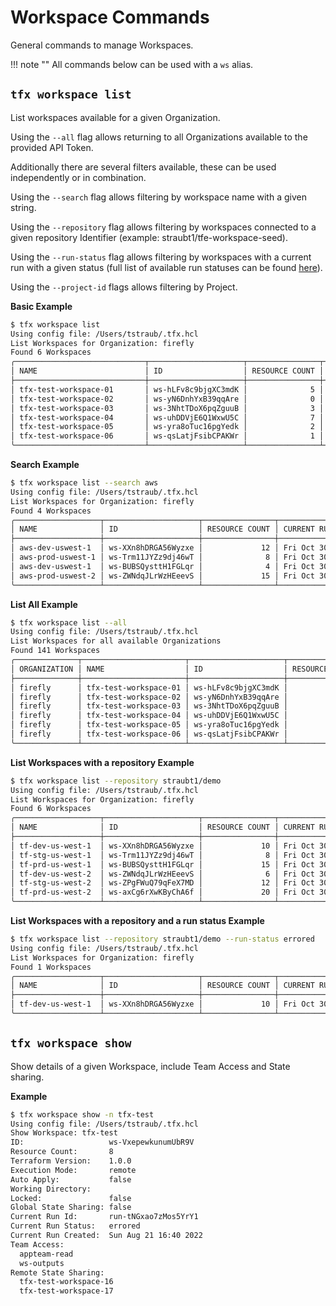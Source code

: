 # Workspace Commands

General commands to manage Workspaces.

!!! note ""
    All commands below can be used with a `ws` alias.

## `tfx workspace list`

List workspaces available for a given Organization.

Using the `--all` flag allows returning to all Organizations available to the provided API Token.

Additionally there are several filters available, these can be used independently or in combination.

Using the `--search` flag allows filtering by workspace name with a given string.

Using the `--repository` flag allows filtering by workspaces connected to a given repository Identifier (example: straubt1/tfe-workspace-seed).

Using the `--run-status` flag allows filtering by workspaces with a current run with a given status (full list of available run statuses can be found [here](https://www.terraform.io/docs/cloud/api/run.html#run-states)).

Using the `--project-id` flags allows filtering by Project.

**Basic Example**

```sh
$ tfx workspace list
Using config file: /Users/tstraub/.tfx.hcl
List Workspaces for Organization: firefly
Found 6 Workspaces
╭─────────────────────────────┬─────────────────────┬────────────────┬───────────────────────┬──────────────────────┬───────────────┬────────╮
│ NAME                        │ ID                  │ RESOURCE COUNT │ CURRENT RUN CREATED   │ STATUS               │ REPOSITORY    │ LOCKED │
├─────────────────────────────┼─────────────────────┼────────────────┼───────────────────────┼──────────────────────┼───────────────┼────────┤
│ tfx-test-workspace-01       │ ws-hLFv8c9bjgXC3mdK │              5 │ Fri Oct 30 13:30 2020 │ planned_and_finished │ tstraub/demo1 │ false  │
│ tfx-test-workspace-02       │ ws-yN6DnhYxB39qqAre │              0 │                       │                      │               │ false  │
│ tfx-test-workspace-03       │ ws-3NhtTDoX6pqZguuB │              3 │                       │                      │               │ false  │
│ tfx-test-workspace-04       │ ws-uhDDVjE6Q1WxwU5C │              7 │                       │                      │               │ false  │
│ tfx-test-workspace-05       │ ws-yra8oTuc16pgYedk │              2 │                       │                      │               │ false  │
│ tfx-test-workspace-06       │ ws-qsLatjFsibCPAKWr │              1 │                       │                      │               │ false  │
╰─────────────────────────────┴─────────────────────┴────────────────┴───────────────────────┴──────────────────────┴───────────────┴────────╯
```

**Search Example**

```sh
$ tfx workspace list --search aws 
Using config file: /Users/tstraub/.tfx.hcl
List Workspaces for Organization: firefly
Found 4 Workspaces
╭───────────────────┬─────────────────────┬────────────────┬───────────────────────┬────────────────┬───────────────┬────────╮
│ NAME              │ ID                  │ RESOURCE COUNT │ CURRENT RUN CREATED   │ STATUS         │ REPOSITORY    │ LOCKED │
├───────────────────┼─────────────────────┼────────────────┼───────────────────────┼────────────────┼───────────────┼────────┤
│ aws-dev-uswest-1  │ ws-XXn8hDRGA56Wyzxe │             12 │ Fri Oct 30 13:39 2022 │ policy_checked │ tstraub/demo1 │ true   │
│ aws-prod-uswest-1 │ ws-Trm11JYZz9dj46wT │              8 │ Fri Oct 30 13:30 2022 │ errored        │ tstraub/demo2 │ true   │
│ aws-dev-uswest-1  │ ws-BUBSQysttH1FGLqr │              4 │ Fri Oct 30 13:34 2022 │ policy_checked │ tstraub/demo1 │ true   │
│ aws-prod-uswest-2 │ ws-ZWNdqJLrWzHEeevS │             15 │ Fri Oct 30 13:22 2022 │ errored        │ tstraub/demo2 │ true   │
╰───────────────────┴─────────────────────┴────────────────┴───────────────────────┴────────────────┴───────────────┴────────╯
```

**List All Example**

```sh
$ tfx workspace list --all    
Using config file: /Users/tstraub/.tfx.hcl
List Workspaces for all available Organizations 
Found 141 Workspaces
╭──────────────┬───────────────────────┬─────────────────────┬────────────────┬───────────────────────┬──────────────────────┬───────────────┬────────╮
│ ORGANIZATION │ NAME                  │ ID                  │ RESOURCE COUNT │ CURRENT RUN CREATED   │ STATUS               │ REPOSITORY    │ LOCKED │
├──────────────┼───────────────────────┼─────────────────────┼────────────────┼───────────────────────┼──────────────────────┼───────────────┼────────┤
│ firefly      │ tfx-test-workspace-01 │ ws-hLFv8c9bjgXC3mdK │              5 │ Fri Oct 30 13:30 2020 │ planned_and_finished │ tstraub/demo1 │ false  │
│ firefly      │ tfx-test-workspace-02 │ ws-yN6DnhYxB39qqAre │              0 │                       │                      │               │ false  │
│ firefly      │ tfx-test-workspace-03 │ ws-3NhtTDoX6pqZguuB │              3 │                       │                      │               │ false  │
│ firefly      │ tfx-test-workspace-04 │ ws-uhDDVjE6Q1WxwU5C │              7 │                       │                      │               │ false  │
│ firefly      │ tfx-test-workspace-05 │ ws-yra8oTuc16pgYedk │              2 │                       │                      │               │ false  │
│ firefly      │ tfx-test-workspace-06 │ ws-qsLatjFsibCPAKWr │              1 │                       │                      │               │ false  │
╰──────────────┴───────────────────────┴─────────────────────┴────────────────┴───────────────────────┴──────────────────────┴───────────────┴────────╯
```

**List Workspaces with a repository Example**

```sh
$ tfx workspace list --repository straubt1/demo  
Using config file: /Users/tstraub/.tfx.hcl
List Workspaces for Organization: firefly
Found 6 Workspaces
╭───────────────────┬─────────────────────┬────────────────┬───────────────────────┬────────────────┬───────────────┬────────╮
│ NAME              │ ID                  │ RESOURCE COUNT │ CURRENT RUN CREATED   │ STATUS         │ REPOSITORY    │ LOCKED │
├───────────────────┼─────────────────────┼────────────────┼───────────────────────┼────────────────┼───────────────┼────────┤
│ tf-dev-us-west-1  │ ws-XXn8hDRGA56Wyzxe │             10 │ Fri Oct 30 13:39 2022 │ errored        │ straubt1/demo │ true   │
│ tf-stg-us-west-1  │ ws-Trm11JYZz9dj46wT │              8 │ Fri Oct 30 13:30 2022 │ policy_checked │ straubt1/demo │ true   │
│ tf-prd-us-west-1  │ ws-BUBSQysttH1FGLqr │             15 │ Fri Oct 30 13:30 2022 │ policy_checked │ straubt1/demo │ true   │
│ tf-dev-us-west-2  │ ws-ZWNdqJLrWzHEeevS │              6 │ Fri Oct 30 13:30 2022 │ policy_checked │ straubt1/demo │ true   │
│ tf-stg-us-west-2  │ ws-ZPgFWuQ79qFeX7MD │             12 │ Fri Oct 30 13:30 2022 │ policy_checked │ straubt1/demo │ true   │
│ tf-prd-us-west-2  │ ws-axCg6rXwKByChA6f │             20 │ Fri Oct 30 13:30 2022 │ policy_checked │ straubt1/demo │ true   │
╰───────────────────┴─────────────────────┴────────────────┴───────────────────────┴────────────────┴───────────────┴────────╯
```

**List Workspaces with a repository and a run status Example**

```sh
$ tfx workspace list --repository straubt1/demo --run-status errored
Using config file: /Users/tstraub/.tfx.hcl
List Workspaces for Organization: firefly
Found 1 Workspaces
╭───────────────────┬─────────────────────┬────────────────┬───────────────────────┬────────────────┬───────────────┬────────╮
│ NAME              │ ID                  │ RESOURCE COUNT │ CURRENT RUN CREATED   │ STATUS         │ REPOSITORY    │ LOCKED │
├───────────────────┼─────────────────────┼────────────────┼───────────────────────┼────────────────┼───────────────┼────────┤
│ tf-dev-us-west-1  │ ws-XXn8hDRGA56Wyzxe │             10 │ Fri Oct 30 13:39 2022 │ errored        │ straubt1/demo │ true   │
╰───────────────────┴─────────────────────┴────────────────┴───────────────────────┴────────────────┴───────────────┴────────╯
```

## `tfx workspace show`

Show details of a given Workspace, include Team Access and State sharing.

**Example**

```sh
$ tfx workspace show -n tfx-test          
Using config file: /Users/tstraub/.tfx.hcl
Show Workspace: tfx-test
ID:                   ws-VxepewkunumUbR9V
Resource Count:       8
Terraform Version:    1.0.0
Execution Mode:       remote
Auto Apply:           false
Working Directory:    
Locked:               false
Global State Sharing: false
Current Run Id:       run-tNGxao7zMos5YrY1
Current Run Status:   errored
Current Run Created:  Sun Aug 21 16:40 2022
Team Access:         
  appteam-read
  ws-outputs
Remote State Sharing:
  tfx-test-workspace-16
  tfx-test-workspace-17
```
